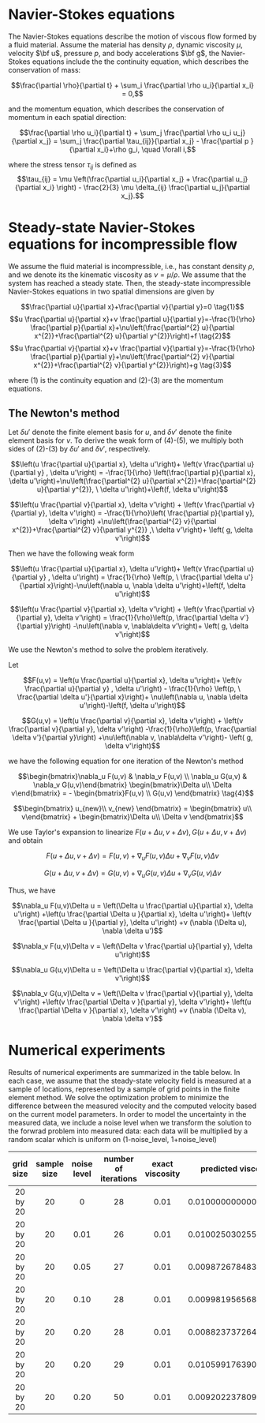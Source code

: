 # Navier-Stokes equations

The Navier-Stokes equations describe the motion of viscous flow formed by a fluid material. Assume the material has density $\rho$, dynamic viscosity $\mu$, velocity $\bf u$, pressure $p$, and body accelerations $\bf g$, the Navier-Stokes equations include the the continuity equation, which describes the conservation of mass:

$$\frac{\partial \rho}{\partial t} + \sum_i \frac{\partial \rho u_i}{\partial x_i} = 0,$$

and the momentum equation, which describes the conservation of momentum in each spatial direction:

$$\frac{\partial \rho u_i}{\partial t} + \sum_j \frac{\partial \rho u_i u_j}{\partial x_j} = \sum_j \frac{\partial \tau_{ij}}{\partial x_j} - \frac{\partial p }{\partial x_i}+\rho g_i, \quad \forall i,$$

where the stress tensor $\tau_{ij}$ is defined as
$$\tau_{ij} = \mu \left(\frac{\partial u_i}{\partial x_j} + \frac{\partial u_j}{\partial x_i} \right) - \frac{2}{3} \mu \delta_{ij} \frac{\partial u_j}{\partial x_j}.$$

# Steady-state Navier-Stokes equations for incompressible flow

We assume the fluid material is incompressible, i.e., has constant density $\rho$, and we denote its the kinematic viscosity as $\nu=\mu / \rho$.
We assume that the system has reached a steady state. Then, the steady-state incompressible Navier-Stokes equations in two spatial dimensions are given by

$$\frac{\partial u}{\partial x}+\frac{\partial v}{\partial y}=0 \tag{1}$$
$$u \frac{\partial u}{\partial x}+v \frac{\partial u}{\partial y}=-\frac{1}{\rho} \frac{\partial p}{\partial x}+\nu\left(\frac{\partial^{2} u}{\partial x^{2}}+\frac{\partial^{2} u}{\partial y^{2}}\right)+f \tag{2}$$
$$u \frac{\partial v}{\partial x}+v \frac{\partial v}{\partial y}=-\frac{1}{\rho} \frac{\partial p}{\partial y}+\nu\left(\frac{\partial^{2} v}{\partial x^{2}}+\frac{\partial^{2} v}{\partial y^{2}}\right)+g \tag{3}$$

where (1) is the continuity equation and (2)-(3) are the momentum equations.

## The Newton's method

Let $\delta u'$ denote the finite element basis for $u$, and $\delta v'$ denote the finite element basis for $v$. To derive the weak form of (4)-(5), we multiply both sides of (2)-(3) by $\delta u'$ and $\delta v'$, respectively.

$$\left(u \frac{\partial u}{\partial x}, \delta u'\right)+ \left(v \frac{\partial u}{\partial y} , \delta u'\right) =  -\frac{1}{\rho} \left(\frac{\partial p}{\partial x}, \delta u'\right)+\nu\left(\frac{\partial^{2} u}{\partial x^{2}}+\frac{\partial^{2} u}{\partial y^{2}}, \ \delta u'\right)+\left(f, \delta u'\right)$$

$$\left(u \frac{\partial v}{\partial x}, \delta v'\right) + \left(v \frac{\partial v}{\partial y}, \delta v'\right) = -\frac{1}{\rho}\left( \frac{\partial p}{\partial y}, \delta v'\right) +\nu\left(\frac{\partial^{2} v}{\partial x^{2}}+\frac{\partial^{2} v}{\partial y^{2}} ,\ \delta v'\right)+ \left( g, \delta v'\right)$$

Then we have the following weak form

$$\left(u \frac{\partial u}{\partial x}, \delta u'\right)+ \left(v \frac{\partial u}{\partial y} , \delta u'\right) =  \frac{1}{\rho} \left(p, \ \frac{\partial \delta u'}{\partial x}\right)-\nu\left(\nabla u, \nabla \delta u'\right)+\left(f, \delta u'\right)$$

$$\left(u \frac{\partial v}{\partial x}, \delta v'\right) + \left(v \frac{\partial v}{\partial y}, \delta v'\right) = \frac{1}{\rho}\left(p, \frac{\partial \delta v'}{\partial y}\right) -\nu\left(\nabla v, \nabla\delta v'\right)+ \left( g, \delta v'\right)$$

We use the Newton's method to solve the problem iteratively.

Let 

$$F(u,v) = \left(u \frac{\partial u}{\partial x}, \delta u'\right)+ \left(v \frac{\partial u}{\partial y} , \delta u'\right) -  \frac{1}{\rho} \left(p, \ \frac{\partial \delta u'}{\partial x}\right)+ \nu\left(\nabla u, \nabla \delta u'\right)-\left(f, \delta u'\right)$$

$$G(u,v) = \left(u \frac{\partial v}{\partial x}, \delta v'\right) + \left(v \frac{\partial v}{\partial y}, \delta v'\right) -\frac{1}{\rho}\left(p, \frac{\partial \delta v'}{\partial y}\right) +\nu\left(\nabla v, \nabla\delta v'\right)- \left( g, \delta v'\right)$$

we have the following equation for one iteration of the Newton's method

$$\begin{bmatrix}\nabla_u F(u,v)  & \nabla_v F(u,v)  \\ \nabla_u G(u,v)  & \nabla_v G(u,v)\end{bmatrix} \begin{bmatrix}\Delta u\\ \Delta v\end{bmatrix} = - \begin{bmatrix}F(u,v) \\ G(u,v) \end{bmatrix} \tag{4}$$

$$\begin{bmatrix} u_{new}\\ v_{new} \end{bmatrix} = \begin{bmatrix} u\\ v\end{bmatrix} + \begin{bmatrix}\Delta u\\ \Delta v \end{bmatrix}$$



We use Taylor's expansion to linearize $F(u+\Delta u, v+\Delta v), G(u+\Delta u, v+\Delta v)$ and obtain

$$F(u+\Delta u, v+\Delta v) = F(u,v) + \nabla_u F(u,v)\Delta u   + \nabla_v F(u,v) \Delta v$$

$$G(u+\Delta u, v+\Delta v) = G(u,v) + \nabla_u G(u,v) \Delta u + \nabla_v G(u,v)\Delta v$$

Thus, we have

$$\nabla_u F(u,v)\Delta u = \left(\Delta u \frac{\partial u}{\partial x}, \delta u'\right) +\left(u \frac{\partial \Delta u }{\partial x}, \delta u'\right)+ \left(v \frac{\partial \Delta u }{\partial y}, \delta u'\right) +ν (\nabla (\Delta u), \nabla \delta u')$$

$$\nabla_v F(u,v)\Delta v = \left(\Delta v \frac{\partial u}{\partial y}, \delta u'\right)$$

$$\nabla_u G(u,v)\Delta u = \left(\Delta u \frac{\partial v}{\partial x}, \delta v'\right)$$

$$\nabla_v G(u,v)\Delta v = \left(\Delta v \frac{\partial v}{\partial y}, \delta v'\right) +\left(v \frac{\partial \Delta v }{\partial y}, \delta v'\right)+ \left(u \frac{\partial \Delta v }{\partial x}, \delta v'\right) +ν (\nabla (\Delta v), \nabla \delta v')$$

# Numerical experiments

Results of numerical experiments are summarized in the table below. In each case, we assume that the steady-state velocity field is measured at a sample of locations, represented by a sample of grid points in the finite element method. We solve the optimization problem to minimize the difference between the measured velocity and the computed velocity based on the current model parameters. In order to model the uncertainty in the measured data, we include a noise level when we transform the solution to the forwrad problem into measured data: each data will be multiplied by a random scalar which is uniform on (1-noise_level, 1+noise_level)


| grid size | sample size | noise level | number of iterations | exact viscosity |  predicted viscosity |
|:---------:|:-----------:|:-----------:|:--------------:|:-----------------:|:--------------------:|
|  20 by 20 |     20     |      0      |       28       |        0.01       | 0.010000000000000004 |
|  20 by 20 |     20     |    0.01     |       26       |        0.01       | 0.010025030255978819 |
|  20 by 20 |     20     |    0.05     |       27       |        0.01       | 0.009872678483953757 |
|  20 by 20 |     20     |    0.10     |       28       |        0.01       | 0.009981956568710024 |
|  20 by 20 |     20     |    0.20     |       28       |        0.01       | 0.008823737264381126 |
|  20 by 20 |     20     |    0.20     |       29       |        0.01       | 0.010599176390172771 |
|  20 by 20 |     20     |    0.20     |       50       |        0.01       | 0.009202237809712532 |
